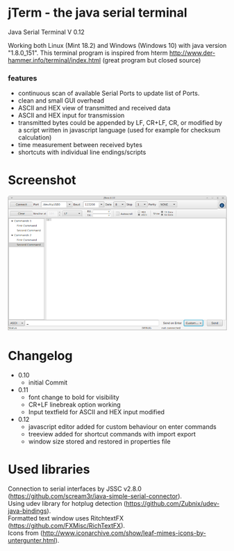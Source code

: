 # jTerm - the java serial terminal

Java Serial Terminal V 0.12


Working both Linux (Mint 18.2) and Windows (Windows 10) with java version "1.8.0_151". This terminal program is inspired from hterm <http://www.der-hammer.info/terminal/index.html> (great program but closed source)

### features
- continuous scan of available Serial Ports to update list of Ports.
- clean and small GUI overhead
- ASCII and HEX view of transmitted and received data
- ASCII and HEX input for transmission
- transmitted bytes could be appended by LF, CR+LF, CR, or modified by a script written in javascript language (used for example for checksum calculation)
- time measurement between received bytes
- shortcuts with individual line endings/scripts

# Screenshot
![Screenshot](jTerm_screenshot.png?raw=true "Screenshot V0.12")

# Changelog
- 0.10
  - initial Commit
- 0.11
  - font change to bold for visibility
  - CR+LF linebreak option working
  - Input textfield for ASCII and HEX input modified
- 0.12
  - javascript editor added for custom behaviour on enter commands
  - treeview added for shortcut commands with import export
  - window size stored and restored in properties file

# Used libraries
Connection to serial interfaces by JSSC v2.8.0 (<https://github.com/scream3r/java-simple-serial-connector>).<br />
Using udev library for hotplug detection (<https://github.com/Zubnix/udev-java-bindings>).<br />
Formatted text window uses RitchtextFX (<https://github.com/FXMisc/RichTextFX>).<br />
Icons from (<http://www.iconarchive.com/show/leaf-mimes-icons-by-untergunter.html>).<br />


